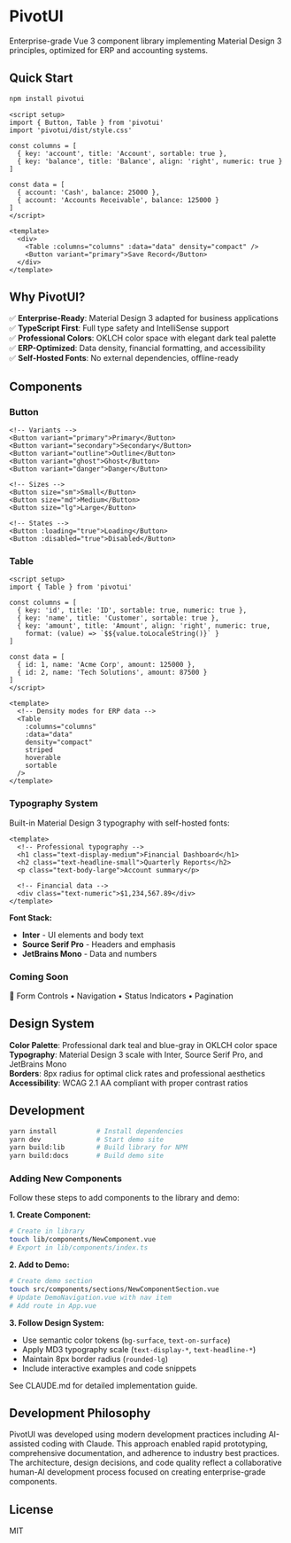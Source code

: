 # PivotUI

Enterprise-grade Vue 3 component library implementing Material Design 3 principles, optimized for ERP and accounting systems.

## Quick Start

```bash
npm install pivotui
```

```vue
<script setup>
import { Button, Table } from 'pivotui'
import 'pivotui/dist/style.css'

const columns = [
  { key: 'account', title: 'Account', sortable: true },
  { key: 'balance', title: 'Balance', align: 'right', numeric: true }
]

const data = [
  { account: 'Cash', balance: 25000 },
  { account: 'Accounts Receivable', balance: 125000 }
]
</script>

<template>
  <div>
    <Table :columns="columns" :data="data" density="compact" />
    <Button variant="primary">Save Record</Button>
  </div>
</template>
```

## Why PivotUI?

✅ **Enterprise-Ready**: Material Design 3 adapted for business applications  
✅ **TypeScript First**: Full type safety and IntelliSense support  
✅ **Professional Colors**: OKLCH color space with elegant dark teal palette  
✅ **ERP-Optimized**: Data density, financial formatting, and accessibility  
✅ **Self-Hosted Fonts**: No external dependencies, offline-ready

## Components

### Button
```vue
<!-- Variants -->
<Button variant="primary">Primary</Button>
<Button variant="secondary">Secondary</Button>
<Button variant="outline">Outline</Button>
<Button variant="ghost">Ghost</Button>
<Button variant="danger">Danger</Button>

<!-- Sizes -->
<Button size="sm">Small</Button>
<Button size="md">Medium</Button>
<Button size="lg">Large</Button>

<!-- States -->
<Button :loading="true">Loading</Button>
<Button :disabled="true">Disabled</Button>
```

### Table
```vue
<script setup>
import { Table } from 'pivotui'

const columns = [
  { key: 'id', title: 'ID', sortable: true, numeric: true },
  { key: 'name', title: 'Customer', sortable: true },
  { key: 'amount', title: 'Amount', align: 'right', numeric: true,
    format: (value) => `$${value.toLocaleString()}` }
]

const data = [
  { id: 1, name: 'Acme Corp', amount: 125000 },
  { id: 2, name: 'Tech Solutions', amount: 87500 }
]
</script>

<template>
  <!-- Density modes for ERP data -->
  <Table 
    :columns="columns" 
    :data="data" 
    density="compact"
    striped 
    hoverable 
    sortable 
  />
</template>
```

### Typography System
Built-in Material Design 3 typography with self-hosted fonts:

```vue
<template>
  <!-- Professional typography -->
  <h1 class="text-display-medium">Financial Dashboard</h1>
  <h2 class="text-headline-small">Quarterly Reports</h2>
  <p class="text-body-large">Account summary</p>
  
  <!-- Financial data -->
  <div class="text-numeric">$1,234,567.89</div>
</template>
```

**Font Stack:**
- **Inter** - UI elements and body text
- **Source Serif Pro** - Headers and emphasis  
- **JetBrains Mono** - Data and numbers

### Coming Soon
🚧 Form Controls • Navigation • Status Indicators • Pagination

## Design System

**Color Palette**: Professional dark teal and blue-gray in OKLCH color space  
**Typography**: Material Design 3 scale with Inter, Source Serif Pro, and JetBrains Mono  
**Borders**: 8px radius for optimal click rates and professional aesthetics  
**Accessibility**: WCAG 2.1 AA compliant with proper contrast ratios

## Development

```bash
yarn install          # Install dependencies
yarn dev              # Start demo site
yarn build:lib        # Build library for NPM
yarn build:docs       # Build demo site
```

### Adding New Components

Follow these steps to add components to the library and demo:

**1. Create Component:**
```bash
# Create in library
touch lib/components/NewComponent.vue
# Export in lib/components/index.ts
```

**2. Add to Demo:**
```bash
# Create demo section
touch src/components/sections/NewComponentSection.vue
# Update DemoNavigation.vue with nav item
# Add route in App.vue
```

**3. Follow Design System:**
- Use semantic color tokens (`bg-surface`, `text-on-surface`)
- Apply MD3 typography scale (`text-display-*`, `text-headline-*`)
- Maintain 8px border radius (`rounded-lg`)
- Include interactive examples and code snippets

See CLAUDE.md for detailed implementation guide.

## Development Philosophy

PivotUI was developed using modern development practices including AI-assisted coding with Claude. This approach enabled rapid prototyping, comprehensive documentation, and adherence to industry best practices. The architecture, design decisions, and code quality reflect a collaborative human-AI development process focused on creating enterprise-grade components.

## License

MIT
